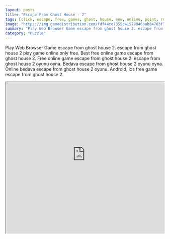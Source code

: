 ```yaml
---
layout: posts
title: "Escape From Ghost House - 2"
tags: [click, escape, free, games, ghost, house, new, online, point, room, top10newgames, walkthrough, best, free, online, games, oyna, game, free, games, play, play, games]
image: "https://img.gamedistribution.com/fdf44ce7355c41579946bab84703f741.jpg"
summary: "Play Web Browser Game escape from ghost house 2. escape from ghost house 2 play game online only free. Best free online game escape from ghost house 2. Free online game escape from ghost house 2. escape from ghost house 2 oyunu oyna. Bedava escape from ghost house 2 oyunu oyna. Online bedava escape from ghost house 2 oyunu. Android, ios free game escape from ghost house 2."
category: "Puzzle"
---
```


Play Web Browser Game escape from ghost house 2. escape from ghost house 2 play game online only free. Best free online game escape from ghost house 2. Free online game escape from ghost house 2. escape from ghost house 2 oyunu oyna. Bedava escape from ghost house 2 oyunu oyna. Online bedava escape from ghost house 2 oyunu. Android, ios free game escape from ghost house 2.

<iframe width="100%" height="480px;" src="https://flash.gamedistribution.com?game=fdf44ce7355c41579946bab84703f741"></iframe>